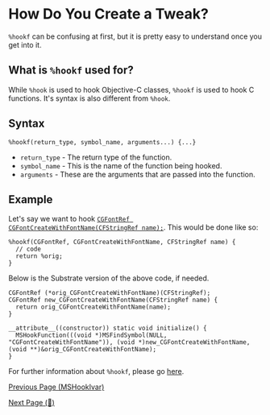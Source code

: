 # How Do You Create a Tweak?

`%hookf` can be confusing at first, but it is pretty easy to understand once you get into it.

## What is `%hookf` used for?

While `%hook` is used to hook Objective-C classes, `%hookf` is used to hook C functions. It's syntax is also different from `%hook`.

## Syntax

```objc
%hookf(return_type, symbol_name, arguments...) {...}
```

* `return_type` - The return type of the function.
* `symbol_name` - This is the name of the function being hooked.
* `arguments` - These are the arguments that are passed into the function.

## Example

Let's say we want to hook <a href="https://developer.apple.com/documentation/coregraphics/1396330-cgfontcreatewithfontname?language=objc">`CGFontRef CGFontCreateWithFontName(CFStringRef name);`</a>. This would be done like so:

```objc
%hookf(CGFontRef, CGFontCreateWithFontName, CFStringRef name) {
  // code
  return %orig;
}
```

Below is the Substrate version of the above code, if needed.
```objc
CGFontRef (*orig_CGFontCreateWithFontName)(CFStringRef);
CGFontRef new_CGFontCreateWithFontName(CFStringRef name) {
  return orig_CGFontCreateWithFontName(name);
}

__attribute__((constructor)) static void initialize() {
  MSHookFunction(((void *)MSFindSymbol(NULL, "CGFontCreateWithFontName")), (void *)new_CGFontCreateWithFontName, (void **)&orig_CGFontCreateWithFontName);
} 
```

For further information about `%hookf`, please go <a href="https://iphonedev.wiki/index.php/Logos">here</a>.

<a href="https://github.com/NightwindDev/Tweak-Tutorial/blob/main/p9_mshookivar.md">Previous Page (MSHookIvar)</a>

<a href="https://github.com/NightwindDev/Tweak-Tutorial/blob/main/p10_hookf.md">Next Page (🤔)</a>
